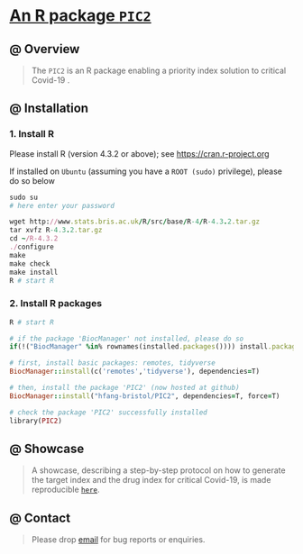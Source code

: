 # [An R package `PIC2`](https://github.com/hfang-bristol/PIC2)

## @ Overview

> The `PIC2` is an R package enabling a priority index solution to critical Covid-19 .


## @ Installation

### 1. Install R

Please install R (version 4.3.2 or above); see https://cran.r-project.org

If installed on `Ubuntu` (assuming you have a `ROOT (sudo)` privilege), please do so below

```ruby
sudo su
# here enter your password

wget http://www.stats.bris.ac.uk/R/src/base/R-4/R-4.3.2.tar.gz
tar xvfz R-4.3.2.tar.gz
cd ~/R-4.3.2
./configure
make
make check
make install
R # start R
```

### 2. Install R packages

```ruby
R # start R

# if the package 'BiocManager' not installed, please do so
if(!("BiocManager" %in% rownames(installed.packages()))) install.packages("BiocManager")

# first, install basic packages: remotes, tidyverse
BiocManager::install(c('remotes','tidyverse'), dependencies=T)

# then, install the package 'PIC2' (now hosted at github)
BiocManager::install("hfang-bristol/PIC2", dependencies=T, force=T)

# check the package 'PIC2' successfully installed
library(PIC2)
```


## @ Showcase

> A showcase, describing a step-by-step protocol on how to generate the target index and the drug index for critical Covid-19, is made reproducible [`here`](http://www.genetictargets.com/PIC2/showcase).


## @ Contact

> Please drop [email](mailto:fh12355@rjh.com.cn) for bug reports or enquiries.



